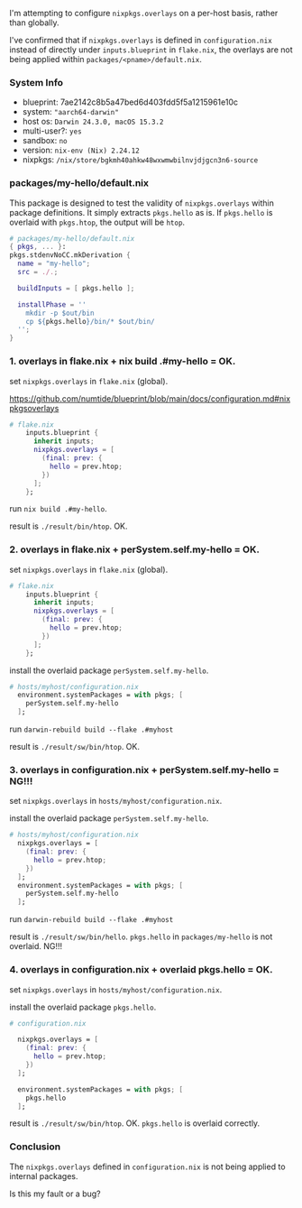 I'm attempting to configure `nixpkgs.overlays` on a per-host basis, rather than globally.

I've confirmed that if `nixpkgs.overlays` is defined in `configuration.nix` instead of directly under `inputs.blueprint` in `flake.nix`, the overlays are not being applied within `packages/<pname>/default.nix`.

### System Info

- blueprint: 7ae2142c8b5a47bed6d403fdd5f5a1215961e10c
- system: `"aarch64-darwin"`
- host os: `Darwin 24.3.0, macOS 15.3.2`
- multi-user?: `yes`
- sandbox: `no`
- version: `nix-env (Nix) 2.24.12`
- nixpkgs: `/nix/store/bgkmh40ahkw48wxwmwbilnvjdjgcn3n6-source`

### packages/my-hello/default.nix

This package is designed to test the validity of `nixpkgs.overlays` within package definitions. It simply extracts `pkgs.hello` as is. If `pkgs.hello` is overlaid with `pkgs.htop`, the output will be `htop`.

```nix
# packages/my-hello/default.nix
{ pkgs, ... }:
pkgs.stdenvNoCC.mkDerivation {
  name = "my-hello";
  src = ./.;

  buildInputs = [ pkgs.hello ];

  installPhase = ''
    mkdir -p $out/bin
    cp ${pkgs.hello}/bin/* $out/bin/
  '';
}
```

### 1. overlays in flake.nix + nix build .#my-hello = OK.

set `nixpkgs.overlays` in `flake.nix` (global).

https://github.com/numtide/blueprint/blob/main/docs/configuration.md#nixpkgsoverlays

```nix
# flake.nix
    inputs.blueprint {
      inherit inputs;
      nixpkgs.overlays = [
        (final: prev: {
          hello = prev.htop;
        })
      ];
    };
```

run `nix build .#my-hello`.

result is `./result/bin/htop`. OK.

### 2. overlays in flake.nix + perSystem.self.my-hello = OK.

set `nixpkgs.overlays` in `flake.nix` (global).

```nix
# flake.nix
    inputs.blueprint {
      inherit inputs;
      nixpkgs.overlays = [
        (final: prev: {
          hello = prev.htop;
        })
      ];
    };
```

install the overlaid package `perSystem.self.my-hello`.

```nix
# hosts/myhost/configuration.nix
  environment.systemPackages = with pkgs; [
    perSystem.self.my-hello
  ];
```

run `darwin-rebuild build --flake .#myhost`

result is `./result/sw/bin/htop`. OK.

### 3. overlays in configuration.nix + perSystem.self.my-hello = NG!!!

set `nixpkgs.overlays` in `hosts/myhost/configuration.nix`.

install the overlaid package `perSystem.self.my-hello`.

```nix
# hosts/myhost/configuration.nix
  nixpkgs.overlays = [
    (final: prev: {
      hello = prev.htop;
    })
  ];
  environment.systemPackages = with pkgs; [
    perSystem.self.my-hello
  ];
```

run `darwin-rebuild build --flake .#myhost`

result is `./result/sw/bin/hello`.
`pkgs.hello` in `packages/my-hello` is not overlaid. NG!!!

### 4. overlays in configuration.nix + overlaid pkgs.hello = OK.

set `nixpkgs.overlays` in `hosts/myhost/configuration.nix`.

install the overlaid package `pkgs.hello`.

```nix
# configuration.nix

  nixpkgs.overlays = [
    (final: prev: {
      hello = prev.htop;
    })
  ];

  environment.systemPackages = with pkgs; [
    pkgs.hello
  ];
```

result is `./result/sw/bin/htop`. OK.
`pkgs.hello` is overlaid correctly.

### Conclusion

The `nixpkgs.overlays` defined in `configuration.nix` is not being applied to internal packages.

Is this my fault or a bug?
